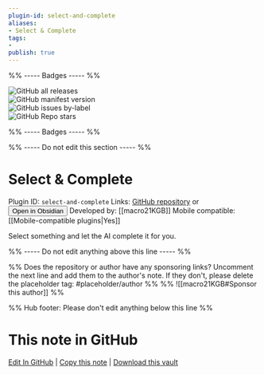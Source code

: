 ```yaml
---
plugin-id: select-and-complete
aliases:
- Select & Complete
tags: 
- 
publish: true
---
```


%% ----- Badges ----- %%

![GitHub all releases](https://img.shields.io/github/downloads/macro21KGB/select-and-complete/total?color=573E7A&logo=github&style=for-the-badge)   
![GitHub manifest version](https://img.shields.io/github/manifest-json/v/macro21KGB/select-and-complete?color=573E7A&logo=github&style=for-the-badge)   
![GitHub issues by-label](https://img.shields.io/github/issues/macro21KGB/select-and-complete/help%20wanted?color=573E7A&logo=github&style=for-the-badge)   
![GitHub Repo stars](https://img.shields.io/github/stars/macro21KGB/select-and-complete?color=573E7A&logo=github&style=for-the-badge)

%% ----- Badges ----- %%

%% ----- Do not edit this section ----- %%

# Select & Complete

Plugin ID: `select-and-complete`
Links: [GitHub repository](https://github.com/macro21KGB/select-and-complete) or [<button id=HH>Open in Obsidian</button>](obsidian://show-plugin?id=select-and-complete)
Developed by: [[macro21KGB]]
Mobile compatible: [[Mobile-compatible plugins|Yes]]

Select something and let the AI complete it for you.

%% ----- Do not edit anything above this line ----- %% 

%% Does the repository or author have any sponsoring links? Uncomment the next line and add them to the author's note. If they don't, please delete the placeholder tag: #placeholder/author %%
%% ![[macro21KGB#Sponsor this author]] %%

%% Hub footer: Please don't edit anything below this line %%

# This note in GitHub

<span class="git-footer">[Edit In GitHub](https://github.dev/obsidian-community/obsidian-hub/blob/main/02%20-%20Community%20Expansions/02.05%20All%20Community%20Expansions/Plugins/select-and-complete.md "git-hub-edit-note") | [Copy this note](https://raw.githubusercontent.com/obsidian-community/obsidian-hub/main/02%20-%20Community%20Expansions/02.05%20All%20Community%20Expansions/Plugins/select-and-complete.md "git-hub-copy-note") | [Download this vault](https://github.com/obsidian-community/obsidian-hub/archive/refs/heads/main.zip "git-hub-download-vault") </span>
